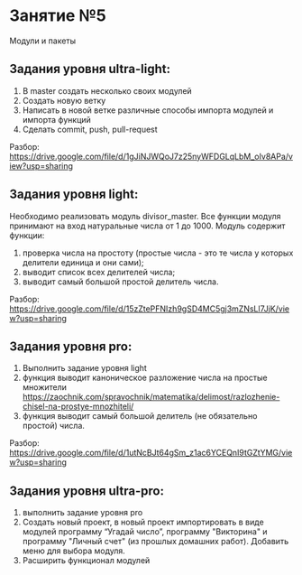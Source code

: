 # Занятие №5 
Модули и пакеты

## Задания уровня ultra-light:
1.	В master создать несколько своих модулей
2.	Создать новую ветку 
3.	Написать в новой ветке различные способы импорта модулей и импорта функций
4.	Сделать commit, push, pull-request

Разбор: https://drive.google.com/file/d/1gJiNJWQoJ7z25nyWFDGLqLbM_oIv8APa/view?usp=sharing

## Задания уровня light:
Необходимо реализовать модуль divisor_master. Все функции модуля принимают на вход натуральные числа от 1 до 1000. Модуль содержит функции:
1.	проверка числа на простоту (простые числа - это те числа у которых делители единица и они сами);
2.	выводит список всех делителей числа;
3.	выводит самый большой простой делитель числа.

Разбор: https://drive.google.com/file/d/15zZtePFNIzh9gSD4MC5gj3mZNsLl7JjK/view?usp=sharing

## Задания уровня pro:
1.	Выполнить задание уровня light
2.	функция выводит каноническое разложение числа на простые множители https://zaochnik.com/spravochnik/matematika/delimost/razlozhenie-chisel-na-prostye-mnozhiteli/
3.	функция выводит самый большой делитель (не обязательно простой) числа. 

Разбор: https://drive.google.com/file/d/1utNcBJt64gSm_z1ac6YCEQnI9tGZtYMG/view?usp=sharing

## Задания уровня ultra-pro:
1.	выполнить задание уровня pro
2.	Создать новый проект, в новый проект импортировать в виде модулей программу “Угадай число”, программу "Викторина" и программу "Личный счет" (из прошлых домашних работ). Добавить меню для выбора модуля.
3.	Расширить функционал модулей

